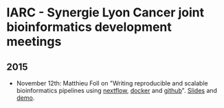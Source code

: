 # IARC - Synergie Lyon Cancer joint bioinformatics development meetings 

## 2015

- November 12th: Matthieu Foll  on "Writing reproducible and scalable bioinformatics pipelines using [nextflow](http://www.nextflow.io), [docker](https://www.docker.com) and [github](https://github.com)". [Slides](2015-11-12_docker_nextflow_Foll.pdf) and [demo](2015-11-12_docker_nextflow_Foll.md).
